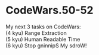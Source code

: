 # CodeWars.50-52
My next 3 tasks on CodeWars:  
(4 kyu) Range Extraction  
(5 kyu) Human Readable Time  
(6 kyu) Stop gninnipS My sdroW!
